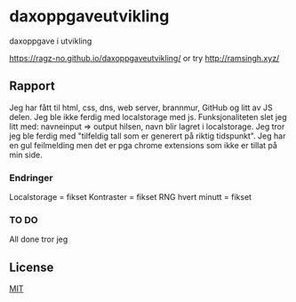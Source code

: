 # daxoppgaveutvikling
daxoppgave i utvikling 

https://ragz-no.github.io/daxoppgaveutvikling/ or try http://ramsingh.xyz/

## Rapport

Jeg har fått til html, css, dns, web server, brannmur, GitHub og litt av JS delen. Jeg ble ikke ferdig med localstorage med js. Funksjonaliteten slet jeg litt med: navneinput
=> output hilsen, navn blir lagret i localstorage. Jeg tror jeg ble ferdig med "tilfeldig tall som er generert på riktig tidspunkt". Jeg har en gul feilmelding men det er pga chrome extensions som ikke er tillat på min side.

### Endringer 

Localstorage = fikset
Kontraster = fikset
RNG hvert minutt = fikset

### TO DO

All done tror jeg 

## License
[MIT](https://choosealicense.com/licenses/mit/)
